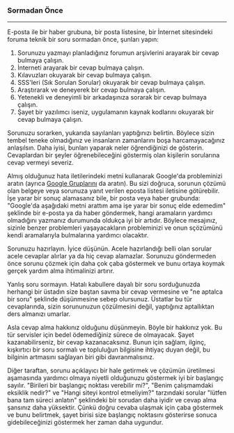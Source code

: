 ### Sormadan Önce
---

E-posta ile bir haber grubuna, bir posta listesine, bir İnternet sitesindeki foruma teknik bir soru sormadan önce, şunları yapın:

1. Sorunuzu yazmayı planladığınız forumun arşivlerini arayarak bir cevap bulmaya çalışın.
2. İnterneti arayarak bir cevap bulmaya çalışın.
3. Kılavuzları okuyarak bir cevap bulmaya çalışın.
4. SSS'leri (Sık Sorulan Sorular) okuyarak bir cevap bulmaya çalışın.
5. Araştırarak ve deneyerek bir cevap bulmaya çalışın.
6. Yetenekli ve deneyimli bir arkadaşınıza sorarak bir cevap bulmaya çalışın.
7. Şayet bir yazılımcı iseniz, uygulamanın kaynak kodlarını okuyarak bir cevap bulmaya çalışın.

Sorunuzu sorarken, yukarıda sayılanları yaptığınızı belirtin. Böylece sizin tembel teneke olmadığınız ve insanların zamanlarını boşa harcamayacağınız anlaşılsın. Daha iyisi, bunları yaparak neler öğrendiğinizi de gösterin. Cevaplardan bir şeyler öğrenebileceğini göstermiş olan kişilerin sorularına cevap vermeyi severiz.

Almış olduğunuz hata iletilerindeki metni kullanarak Google'da probleminizi aratın (ayrıca [Google Gruplarını](http://groups.google.com/) da aratın). Bu sizi doğruca, sorunun çözümü olan belgeye veya sorunuza yanıt verilen eposta listesi iletisine götürebilir. İşe yarar bir sonuç alamasanız bile, bir posta veya haber grubunda: "Google'da aşağıdaki metni arattım ama işe yarar bir sonuç elde edemedim" şeklinde bir e-posta ya da haber göndermek, hangi aramaların yardımcı olmadığını yazmanız durumunda oldukça iyi bir artıdır. Böylece mesajınız, sizinle benzer problemleri yaşayacakların probleminizi ve onun sçözümünü kendi aramalarıyla bulmalarına yardımcı olacaktır.

Sorunuzu hazırlayın. İyice düşünün. Acele hazırlandığı belli olan sorular acele cevaplar alırlar ya da hiç cevap alamazlar. Sorunuzu göndermeden önce sorunu çözmek için daha çok çaba göstermek ve bunu ortaya koymak gerçek yardım alma ihtimalinizi artırır.

Yanlış soru sormayın. Hatalı kabullere dayalı bir soru sorduğunuzda herhangi bir üstadın size baştan savma bir cevap vermesine ve "ne aptalca bir soru" şeklinde düşünmesine sebep olursunuz. Üstatlar bu tür cevaplarında, sizin sorununuzun çözülmesini değil, yaptığınız aptallıktan ders almanızı umarlar.

Asla cevap alma hakkınız olduğunu düşünmeyin. Böyle bir hakkınız yok. Bu tür servisler için bedel ödemediğiniz sürece de olmayacak. Şayet kazanabilirseniz, bir cevap kazanacaksınız. Bunun için sağlam, ilginç, kışkırtıcı bir soru sormalı ve topluluğun bilgisine ihtiyaç duyan değil, bu bilginin artmasını sağlayan biri gibi davranmalısınız.

Diğer taraftan, sorunu açıklayıcı bir hale getirmek ve çözümün üretilmesi aşamasında yardımcı olmaya niyetli olduğunuzu göstermek iyi bir başlangıç sayılır. "Birileri bir başlangıç noktası verebilir mi?", "Benim çalışmamdaki eksiklik nedir?" ve "Hangi siteyi kontrol etmeliyim?" tarzındaki sorular "lütfen bana tam süreci anlatın" şeklindeki bir sorudan daha iyidir ve cevap alma şansınız daha yüksektir. Çünkü doğru cevaba ulaşmak için çaba göstermek ve bunu belirtmek, şayet birisi size başlangıç noktasını gösterirse sonuca gidebileceğinizi göstermek her zaman daha uygundur.